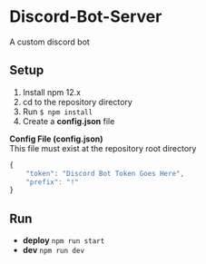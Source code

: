 # Discord-Bot-Server
A custom discord bot

## Setup
1. Install npm 12.x
2. cd to the repository directory
3. Run `$ npm install`
4. Create a __config.json__ file

__Config File (config.json)__ \
This file must exist at the repository root directory
```javascript
{
    "token": "Discord Bot Token Goes Here",
    "prefix": "!"
}
```

## Run
* __deploy__ `npm run start`
* __dev__ `npm run dev`
